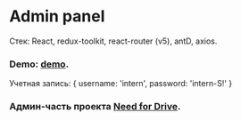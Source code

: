 # Admin panel

Стек: React,  redux-toolkit, react-router (v5), antD, axios.

### Demo: [demo](https://alexivanov89.github.io/admin-panel/).

Учетная запись: { username: 'intern', password: 'intern-S!' }

### Админ-часть проекта [Need for Drive](https://alexivanov89.github.io/carsharing-app/).
